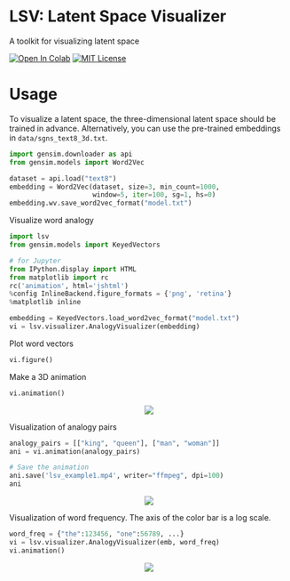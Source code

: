 LSV: Latent Space Visualizer
====
A toolkit for visualizing latent space

[![Open In Colab](https://colab.research.google.com/assets/colab-badge.svg)](https://colab.research.google.com/drive/1xPM_jG0PpLHjdv2YT08bzX8X80OXRHGS?usp=sharing) [![MIT License](http://img.shields.io/badge/license-MIT-blue.svg?style=flat)](LICENSE.txt)

# Usage
To visualize a latent space, the three-dimensional latent space should be trained in advance.
Alternatively, you can use the pre-trained embeddings in ```data/sgns_text8_3d.txt```.
```python
import gensim.downloader as api
from gensim.models import Word2Vec

dataset = api.load("text8")  
embedding = Word2Vec(dataset, size=3, min_count=1000, 
                     window=5, iter=100, sg=1, hs=0)
embedding.wv.save_word2vec_format("model.txt")   
```
Visualize word analogy
```python
import lsv
from gensim.models import KeyedVectors

# for Jupyter
from IPython.display import HTML
from matplotlib import rc 
rc('animation', html='jshtml') 
%config InlineBackend.figure_formats = {'png', 'retina'}
%matplotlib inline

embedding = KeyedVectors.load_word2vec_format("model.txt")
vi = lsv.visualizer.AnalogyVisualizer(embedding)
```
Plot word vectors
```python
vi.figure()
```
Make a 3D animation
```python
vi.animation()
```
<div align="center">
<img src=https://github.com/yoichi1484/lsv/blob/main/docs/images/lsv_example1.gif "visualize_example">
</div>

Visualization of analogy pairs
```python
analogy_pairs = [["king", "queen"], ["man", "woman"]]
ani = vi.animation(analogy_pairs)

# Save the animation
ani.save('lsv_example1.mp4', writer="ffmpeg", dpi=100)
ani
```
<div align="center">
<img src=https://github.com/yoichi1484/lsv/blob/main/docs/images/lsv_example2.gif "visualize_example">
</div>

Visualization of word frequency. The axis of the color bar is a log scale.
```python
word_freq = {"the":123456, "one":56789, ...}
vi = lsv.visualizer.AnalogyVisualizer(emb, word_freq)
vi.animation()
```
<div align="center">
<img src=https://github.com/yoichi1484/lsv/blob/main/docs/images/lsv_example3.gif "visualize_example">
</div>
